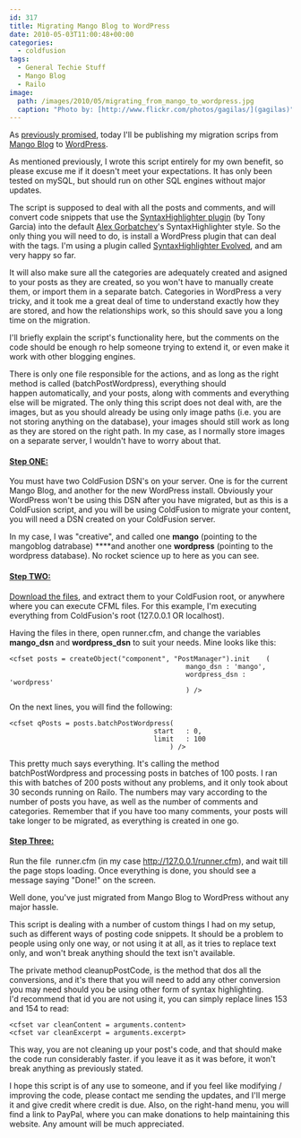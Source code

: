 ```yaml
---
id: 317
title: Migrating Mango Blog to WordPress
date: 2010-05-03T11:00:48+00:00
categories:
  - coldfusion
tags:
  - General Techie Stuff
  - Mango Blog
  - Railo
image: 
  path: /images/2010/05/migrating_from_mango_to_wordpress.jpg
  caption: "Photo by: [http://www.flickr.com/photos/gagilas/](gagilas)"
---
```


As <a title="A change is always welcome" href="https://www.placona.co.uk/a-change-is-always-welcome/" target="_self">previously promised</a>, today I'll be publishing my migration scrips from <a title="Mango Blog" href="http://www.mangoblog.org/" target="_blank">Mango Blog</a> to <a title="Wordpress" href="http://wordpress.org/" target="_blank">WordPress</a>.

As mentioned previously, I wrote this script entirely for my own benefit, so please excuse me if it doesn't meet your expectations. It has only been tested on mySQL, but should run on other SQL engines without major updates.

The script is supposed to deal with all the posts and comments, and will convert code snippets that use the <a title="Tony Garcia's syntax highlighter plugin for mango blog" href="http://objectivebias.com/entry/new-and-much-improved-syntaxhighlighter-plugin-for-mango" target="_blank">SyntaxHighlighter plugin</a> (by Tony Garcia) into the default <a title="Alex Gorbatchev Syntax highlighter" href="http://alexgorbatchev.com/SyntaxHighlighter/" target="_blank">Alex Gorbatchev</a>'s SyntaxHighlighter style. So the only thing you will need to do, is install a WordPress plugin that can deal with the tags. I'm using a plugin called <a title="Syntax highlighter plugin" href="http://wordpress.org/extend/plugins/syntaxhighlighter/" target="_blank">SyntaxHighlighter Evolved</a>, and am very happy so far.

It will also make sure all the categories are adequately created and asigned to your posts as they are created, so you won't have to manually create them, or import them in a separate batch. Categories in WordPress a very tricky, and it took me a great deal of time to understand exactly how they are stored, and how the relationships work, so this should save you a long time on the migration.

I'll briefly explain the script's functionality here, but the comments on the code should be enough ro help someone trying to extend it, or even make it work with other blogging engines.

There is only one file responsible for the actions, and as long as the right method is called (batchPostWordpress), everything should happen automatically, and your posts, along with comments and everything else will be migrated. The only thing this script does not deal with, are the images, but as you should already be using only image paths (i.e. you are not storing anything on the database), your images should still work as long as they are stored on the right path. In my case, as I normally store images on a separate server, I wouldn't have to worry about that.

#### <span style="text-decoration: underline;">Step ONE:</span>

You must have two ColdFusion DSN's on your server. One is for the current Mango Blog, and another for the new WordPress install. Obviously your WordPress won't be using this DSN after you have migrated, but as this is a ColdFusion script, and you will be using ColdFusion to migrate your content, you will need a DSN created on your ColdFusion server.

In my case, I was "creative", and called one **mango** (pointing to the mangoblog datrabase) ****and another one **wordpress** (pointing to the wordpress database). No rocket science up to here as you can see.

#### <span style="text-decoration: underline;">Step TWO:</span>

<a title="Mango2Wordpress download" href="https://github.com/mplacona/Mango2Wordpress" target="_blank">Download the files</a>, and extract them to your ColdFusion root, or anywhere where you can execute CFML files. For this example, I'm executing everything from ColdFusion's root (127.0.0.1 OR localhost).

Having the files in there, open runner.cfm, and change the variables **mango_dsn** and **wordpress_dsn** to suit your needs. Mine looks like this:

```
<cfset posts = createObject("component", "PostManager").init	(
											mango_dsn : 'mango',
											wordpress_dsn : 'wordpress'
											) />
```

On the next lines, you will find the following:

```
<cfset qPosts = posts.batchPostWordpress(
									start 	: 0,
									limit 	: 100
										) />
```

This pretty much says everything. It's calling the method batchPostWordpress and processing posts in batches of 100 posts. I ran this with batches of 200 posts without any problems, and it only took about 30 seconds running on Railo. The numbers may vary according to the number of posts you have, as well as the number of comments and categories. Remember that if you have too many comments, your posts will take longer to be migrated, as everything is created in one go.

#### <span style="text-decoration: underline;">Step Three:</span>

Run the file  runner.cfm (in my case http://127.0.0.1/runner.cfm), and wait till the page stops loading. Once everything is done, you should see a message saying "Done!" on the screen.

Well done, you've just migrated from Mango Blog to WordPress without any major hassle.

This script is dealing with a number of custom things I had on my setup, such as different ways of posting code snippets. It should be a problem to people using only one way, or not using it at all, as it tries to replace text only, and won't break anything should the text isn't available.

The private method cleanupPostCode, is the method that dos all the conversions, and it's there that you will need to add any other conversion you may need should you be using other form of syntax highlighting. I'd recommend that id you are not using it, you can simply replace lines 153 and 154 to read:

```
<cfset var cleanContent = arguments.content>
<cfset var cleanExcerpt = arguments.excerpt>
```

This way, you are not cleaning up your post's code, and that should make the code run considerably faster. if you leave it as it was before, it won't break anything as previously stated.

I hope this script is of any use to someone, and if you feel like modifying / improving the code, please contact me sending the updates, and I'll merge it and give credit where credit is due. Also, on the right-hand menu, you will find a link to PayPal, where you can make donations to help maintaining this website. Any amount will be much appreciated.

